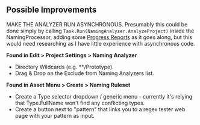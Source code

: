 ## Possible Improvements
MAKE THE ANALYZER RUN ASYNCHRONOUS.
Presumably this could be done simply by calling `Task.Run(NamingAnalyzer.AnalyzeProject)` inside the NamingProcessor, adding some [Progress Reports](https://docs.unity3d.com/2020.1/Documentation/ScriptReference/Progress.Report.html) as it goes along, but this would need researching as I have little experience with asynchronous code.

**Found in Edit > Project Settings > Naming Analyzer**
- Directory Wildcards (e.g. **/Prototype).
- Drag & Drop on the Exclude from Naming Analyzers list.

**Found in Asset Menu > Create > Naming Ruleset**
- Create a Type selector dropdown / generic menu - currently it's relying that Type.FullName won't find any conflicting types.
- Create a button next to "pattern" that links you to a regex tester web page with your pattern as input.
